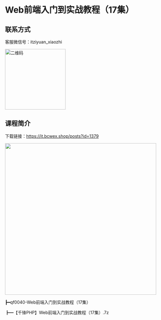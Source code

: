 # Web前端入门到实战教程（17集）

## 联系方式

客服微信号：itziyuan_xiaozhi

<img src="https://ziyuanyun.oss-cn-guangzhou.aliyuncs.com/common/20240614073449/666b82192834a.jpg" width="200" height="200" alt="二维码">

## 课程简介

下载链接：https://it.bcwex.shop/posts?id=1379

<img src="https://ziyuanyun.oss-cn-guangzhou.aliyuncs.com/yun/20240515153921/664466a9c305b.jpg" width="500" alt="">

  ┣━qf0040-Web前端入门到实战教程（17集）

 ┣━【千锋PHP】Web前端入门到实战教程（17集）.7z

  